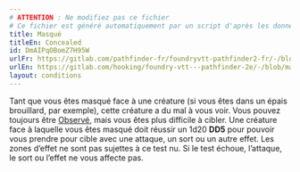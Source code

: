 ```yaml
---
# ATTENTION : Ne modifiez pas ce fichier
# Ce fichier est généré automatiquement par un script d'après les données du module Foundry VTT officiel et de sa traduction
title: Masqué
titleEn: Concealed
id: DmAIPqOBomZ7H95W
urlFr: https://gitlab.com/pathfinder-fr/foundryvtt-pathfinder2-fr/-/blob/master/data/conditionitems/DmAIPqOBomZ7H95W.htm
urlEn: https://gitlab.com/hooking/foundry-vtt---pathfinder-2e/-/blob/master/packs/data/conditionitems.db/concealed.json
layout: conditions
---
```

Tant que vous êtes masqué face à une créature (si vous êtes dans un épais brouillard, par exemple), cette créature a du mal à vous voir. Vous pouvez toujours être [Observé](observé.html), mais vous êtes plus difficile à cibler. Une créature face à laquelle vous êtes masqué doit réussir un <a class="inline-roll roll" title="test nu DD 5" data-mode="roll" data-flavor="test nu DD 5" data-formula="1d20"><i class="fas fa-dice-d20"></i> 1d20</a> **DD5** pour pouvoir vous prendre pour cible avec une attaque, un sort ou un autre effet. Les zones d’effet ne sont pas sujettes à ce test nu. Si le test échoue, l’attaque, le sort ou l’effet ne vous affecte pas.
